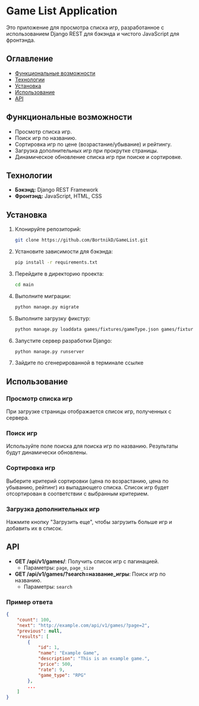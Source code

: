 # Game List Application

Это приложение для просмотра списка игр, разработанное с использованием Django REST для бэкэнда и чистого JavaScript для фронтэнда.

## Оглавление
- [Функциональные возможности](#Функциональные-возможности)
- [Технологии](#Технологии)
- [Установка](#Установка)
- [Использование](#Использование)
- [API](#API)

## Функциональные возможности
- Просмотр списка игр.
- Поиск игр по названию.
- Сортировка игр по цене (возрастание/убывание) и рейтингу.
- Загрузка дополнительных игр при прокрутке страницы.
- Динамическое обновление списка игр при поиске и сортировке.

## Технологии
- **Бэкэнд:** Django REST Framework
- **Фронтэнд:** JavaScript, HTML, CSS

## Установка
1. Клонируйте репозиторий:
    ```sh
    git clone https://github.com/BortnikD/GameList.git
    ```
2. Установите зависимости для бэкэнда:
    ```sh
    pip install -r requirements.txt
    ```
3. Перейдите в директорию проекта:
    ```sh
    cd main
    ```
4. Выполните миграции:
    ```sh
    python manage.py migrate
    ```
5. Выполните загрузку фикстур:
    ```sh
    python manage.py loaddata games/fixtures/gameType.json games/fixtures/game.json
    ```
6. Запустите сервер разработки Django:
    ```sh
    python manage.py runserver
    ```
7. Зайдите по сгенерированной в терминале ссылке

## Использование
### Просмотр списка игр
При загрузке страницы отображается список игр, полученных с сервера.

### Поиск игр
Используйте поле поиска для поиска игр по названию. Результаты будут динамически обновлены.

### Сортировка игр
Выберите критерий сортировки (цена по возрастанию, цена по убыванию, рейтинг) из выпадающего списка. Список игр будет отсортирован в соответствии с выбранным критерием.

### Загрузка дополнительных игр
Нажмите кнопку "Загрузить еще", чтобы загрузить больше игр и добавить их в список.

## API
- **GET /api/v1/games/**: Получить список игр с пагинацией.
    - Параметры: `page`, `page_size`
- **GET /api/v1/games/?search=название_игры**: Поиск игр по названию.
    - Параметры: `search`

### Пример ответа
```json
{
    "count": 100,
    "next": "http://example.com/api/v1/games/?page=2",
    "previous": null,
    "results": [
        {
            "id": 1,
            "name": "Example Game",
            "description": "This is an example game.",
            "price": 500,
            "rate": 9,
            "game_type": "RPG"
        },
        ...
    ]
}
```
